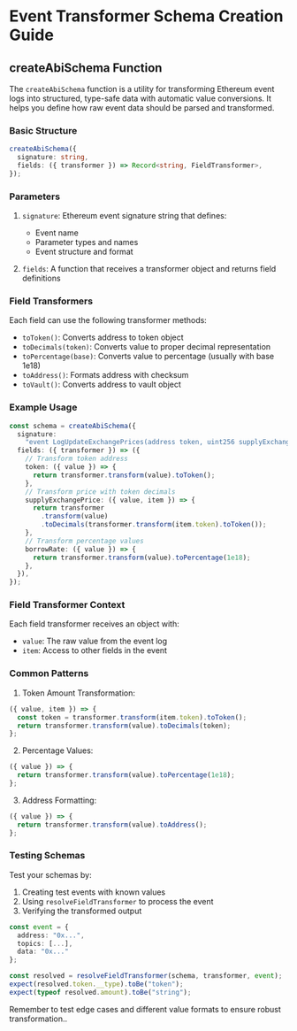 # Event Transformer Schema Creation Guide

## createAbiSchema Function

The `createAbiSchema` function is a utility for transforming Ethereum event logs into structured, type-safe data with automatic value conversions. It helps you define how raw event data should be parsed and transformed.

### Basic Structure

```typescript
createAbiSchema({
  signature: string,
  fields: ({ transformer }) => Record<string, FieldTransformer>,
});
```

### Parameters

1. `signature`: Ethereum event signature string that defines:

   - Event name
   - Parameter types and names
   - Event structure and format

2. `fields`: A function that receives a transformer object and returns field definitions

### Field Transformers

Each field can use the following transformer methods:

- `toToken()`: Converts address to token object
- `toDecimals(token)`: Converts value to proper decimal representation
- `toPercentage(base)`: Converts value to percentage (usually with base 1e18)
- `toAddress()`: Formats address with checksum
- `toVault()`: Converts address to vault object

### Example Usage

```typescript
const schema = createAbiSchema({
  signature:
    "event LogUpdateExchangePrices(address token, uint256 supplyExchangePrice, uint256 borrowExchangePrice, uint256 borrowRate, uint256 utilization)",
  fields: ({ transformer }) => ({
    // Transform token address
    token: ({ value }) => {
      return transformer.transform(value).toToken();
    },
    // Transform price with token decimals
    supplyExchangePrice: ({ value, item }) => {
      return transformer
        .transform(value)
        .toDecimals(transformer.transform(item.token).toToken());
    },
    // Transform percentage values
    borrowRate: ({ value }) => {
      return transformer.transform(value).toPercentage(1e18);
    },
  }),
});
```

### Field Transformer Context

Each field transformer receives an object with:

- `value`: The raw value from the event log
- `item`: Access to other fields in the event

### Common Patterns

1. Token Amount Transformation:

```typescript
({ value, item }) => {
  const token = transformer.transform(item.token).toToken();
  return transformer.transform(value).toDecimals(token);
};
```

2. Percentage Values:

```typescript
({ value }) => {
  return transformer.transform(value).toPercentage(1e18);
};
```

3. Address Formatting:

```typescript
({ value }) => {
  return transformer.transform(value).toAddress();
};
```

### Testing Schemas

Test your schemas by:

1. Creating test events with known values
2. Using `resolveFieldTransformer` to process the event
3. Verifying the transformed output

```typescript
const event = {
  address: "0x...",
  topics: [...],
  data: "0x..."
};

const resolved = resolveFieldTransformer(schema, transformer, event);
expect(resolved.token.__type).toBe("token");
expect(typeof resolved.amount).toBe("string");
```

Remember to test edge cases and different value formats to ensure robust transformation..
